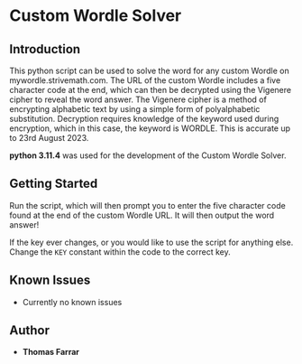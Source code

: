 # Custom Wordle Solver
## Introduction
This python script can be used to solve the word for any custom Wordle on mywordle.strivemath.com.
The URL of the custom Wordle includes a five character code at the end, which can then be
decrypted using the Vigenere cipher to reveal the word answer. The Vigenere cipher is a
method of encrypting alphabetic text by using a simple form of polyalphabetic substitution. 
Decryption requires knowledge of the keyword used during encryption, which in this case,
the keyword is WORDLE. This is accurate up to 23rd August 2023.

**python 3.11.4** was used for the development of the Custom Wordle Solver.
## Getting Started
Run the script, which will then prompt you to enter the five character code found at the end of the custom Wordle URL. It will then output the word answer! 

If the key ever changes, or you would like to use the script for anything else. Change the ```KEY``` constant within the code to the correct key.
## Known Issues
* Currently no known issues
## Author
* **Thomas Farrar**